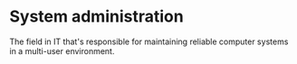 # System administration
The field in IT that's responsible for maintaining reliable computer systems in a multi-user environment.
